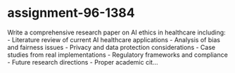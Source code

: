 # assignment-96-1384
Write a comprehensive research paper on AI ethics in healthcare including: - Literature review of current AI healthcare applications - Analysis of bias and fairness issues - Privacy and data protection considerations - Case studies from real implementations - Regulatory frameworks and compliance - Future research directions - Proper academic cit...
